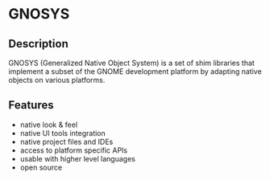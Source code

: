 # GNOSYS

## Description

GNOSYS (Generalized Native Object System) is a set of shim libraries that implement a subset of the GNOME development platform by adapting native objects on various platforms.

## Features
* native look & feel
* native UI tools integration
* native project files and IDEs
* access to platform specific APIs
* usable with higher level languages
* open source
